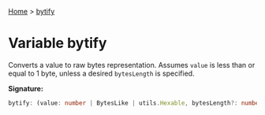 [Home](../index.md) &gt; [bytify](./bytify.md)

# Variable bytify

Converts a value to raw bytes representation. Assumes `value` is less than or equal to 1 byte, unless a desired `bytesLength` is specified.

<b>Signature:</b>

```typescript
bytify: (value: number | BytesLike | utils.Hexable, bytesLength?: number) => BytesLike
```

